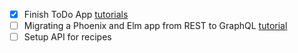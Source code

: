 - [X] Finish ToDo App [tutorials](https://youtu.be/G8xLAjxrtqw)
- [ ] Migrating a Phoenix and Elm app from REST to GraphQL [tutorial](https://paulfioravanti.com/blog/2018/03/07/migrating-a-phoenix-and-elm-app-from-rest-to-graphql/)
- [ ] Setup API for recipes
